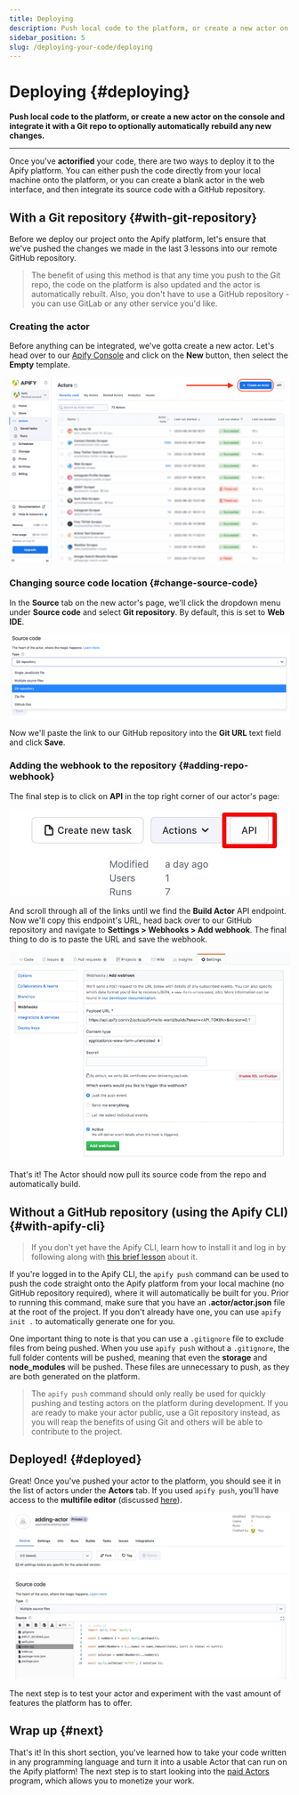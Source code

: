 ```yaml
---
title: Deploying
description: Push local code to the platform, or create a new actor on the console and integrate it with a Git repo to optionally automatically rebuild any new changes.
sidebar_position: 5
slug: /deploying-your-code/deploying
---
```


# Deploying {#deploying}

**Push local code to the platform, or create a new actor on the console and integrate it with a Git repo to optionally automatically rebuild any new changes.**

---

Once you've **actorified** your code, there are two ways to deploy it to the Apify platform. You can either push the code directly from your local machine onto the platform, or you can create a blank actor in the web interface, and then integrate its source code with a GitHub repository.

## With a Git repository {#with-git-repository}

Before we deploy our project onto the Apify platform, let's ensure that we've pushed the changes we made in the last 3 lessons into our remote GitHub repository.

> The benefit of using this method is that any time you push to the Git repo, the code on the platform is also updated and the actor is automatically rebuilt. Also, you don't have to use a GitHub repository - you can use GitLab or any other service you'd like.

### Creating the actor

Before anything can be integrated, we've gotta create a new actor. Let's head over to our [Apify Console](https://console.apify.com?asrc=developers_portal) and click on the **New** button, then select the **Empty** template.

![Create new button](../getting_started/images/create-new-actor.png)

### Changing source code location {#change-source-code}

In the **Source** tab on the new actor's page, we'll click the dropdown menu under **Source code** and select **Git repository**. By default, this is set to **Web IDE**.

![Select source code location](../expert_scraping_with_apify/images/select-source-location.png)

Now we'll paste the link to our GitHub repository into the **Git URL** text field and click **Save**.

### Adding the webhook to the repository {#adding-repo-webhook}

The final step is to click on **API** in the top right corner of our actor's page:

![API button](../expert_scraping_with_apify/images/api-button.jpg)

And scroll through all of the links until we find the **Build Actor** API endpoint. Now we'll copy this endpoint's URL, head back over to our GitHub repository and navigate to **Settings > Webhooks > Add webhook**. The final thing to do is to paste the URL and save the webhook.

![Adding a webhook to your GitHub repo](../../../platform/actors/development/deployment/images/ci-github-integration.png)

That's it! The Actor should now pull its source code from the repo and automatically build.

## Without a GitHub repository (using the Apify CLI) {#with-apify-cli}

> If you don't yet have the Apify CLI, learn how to install it and log in by following along with [this brief lesson](../../glossary/tools/apify_cli.md) about it.

If you're logged in to the Apify CLI, the `apify push` command can be used to push the code straight onto the Apify platform from your local machine (no GitHub repository required), where it will automatically be built for you. Prior to running this command, make sure that you have an **.actor/actor.json** file at the root of the project. If you don't already have one, you can use `apify init .` to automatically generate one for you.

One important thing to note is that you can use a `.gitignore` file to exclude files from being pushed. When you use `apify push` without a `.gitignore`, the full folder contents will be pushed, meaning that even the **storage** and **node_modules** will be pushed. These files are unnecessary to push, as they are both generated on the platform.

> The `apify push` command should only really be used for quickly pushing and testing actors on the platform during development. If you are ready to make your actor public, use a Git repository instead, as you will reap the benefits of using Git and others will be able to contribute to the project.

## Deployed! {#deployed}

Great! Once you've pushed your actor to the platform, you should see it in the list of actors under the **Actors** tab. If you used `apify push`, you'll have access to the **multifile editor** (discussed [here](../getting_started/creating_actors.md)).

![Deployed actor on the Apify platform](./images/actor-page.jpg)

The next step is to test your actor and experiment with the vast amount of features the platform has to offer.

## Wrap up {#next}

That's it! In this short section, you've learned how to take your code written in any programming language and turn it into a usable Actor that can run on the Apify platform! The next step is to start looking into the [paid Actors](/platform/actors/publishing) program, which allows you to monetize your work.
